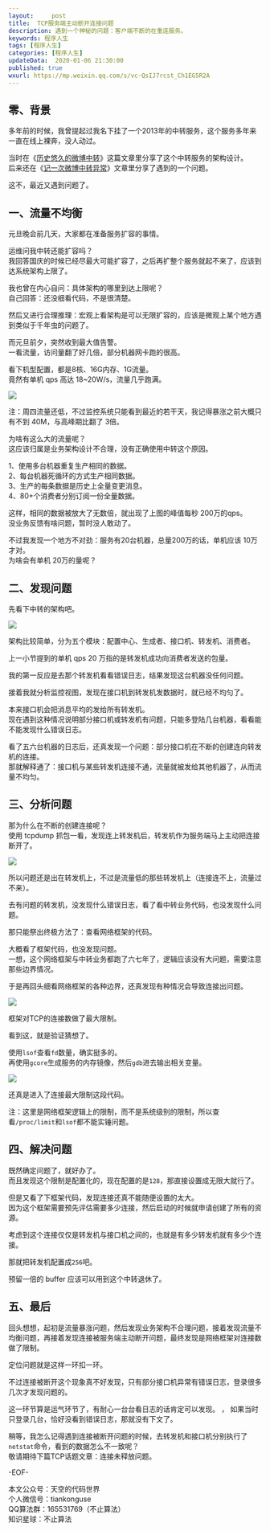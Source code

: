 ```yaml
---   
layout:     post  
title:  TCP服务端主动断开连接问题  
description: 遇到一个神秘的问题：客户端不断的在重连服务。  
keywords: 程序人生  
tags: [程序人生]    
categories: [程序人生]  
updateData:  2020-01-06 21:30:00  
published: true  
wxurl: https://mp.weixin.qq.com/s/vc-QsIJ7rcst_Ch1EG5R2A  
---  
```



## 零、背景  


多年前的时候，我曾提起过我名下挂了一个2013年的中转服务，这个服务多年来一直在线上裸奔，没人动过。  


当时在《[历史悠久的微博中转](https://mp.weixin.qq.com/s/pMOkTI3AQH227efc6mbWow)》这篇文章里分享了这个中转服务的架构设计。  
后来还在《[记一次微博中转异常](https://mp.weixin.qq.com/s/EOp9VRFKJIxJ7EFBnSFUIQ)》文章里分享了遇到的一个问题。  


这不，最近又遇到问题了。  


## 一、流量不均衡  


元旦晚会前几天，大家都在准备服务扩容的事情。  


运维问我中转还能扩容吗？  
我回答国庆的时候已经尽最大可能扩容了，之后再扩整个服务就起不来了，应该到达系统架构上限了。  


我也曾在内心自问：具体架构的哪里到达上限呢？  
自己回答：还没细看代码，不是很清楚。  


然后又进行合理推理：宏观上看架构是可以无限扩容的，应该是微观上某个地方遇到类似于千年虫的问题了。  


而元旦前夕，突然收到最大值告警。  
一看流量，访问量翻了好几倍，部分机器网卡跑的很高。  


看下机型配置，都是8核、16G内存、1G流量。  
竟然有单机 qps 高达 18~20W/s，流量几乎跑满。  


![](http://res2020.tiankonguse.com/images/2020/01/06/001.png)  


注：周四流量还低，不过监控系统只能看到最近的若干天，我记得暴涨之前大概只有不到 40M，与高峰期比翻了 3倍。  


为啥有这么大的流量呢？  
这应该归属是业务架构设计不合理，没有正确使用中转这个原因。  


1、使用多台机器重复生产相同的数据。  
2、每台机器死循环的方式生产相同数据。  
3、生产的每条数据是历史上全量变更消息。  
4、80+个消费者分别订阅一份全量数据。  


这样，相同的数据被放大了无数倍，就出现了上图的峰值每秒 200万的qps。  
没业务反馈有啥问题，暂时没人敢动了。  


不过我发现一个地方不对劲：服务有20台机器，总量200万的话，单机应该 10万才对。  
为啥会有单机 20万的量呢？  


## 二、发现问题  


先看下中转的架构吧。  


![](http://res2020.tiankonguse.com/images/2020/01/06/002.png)  


架构比较简单，分为五个模块：配置中心、生成者、接口机、转发机、消费者。  


上一小节提到的单机 qps 20 万指的是转发机成功向消费者发送的包量。  


我的第一反应是去那个转发机看看错误日志，结果发现这台机器没任何问题。  


接着我就分析监控视图，发现在接口机到转发机发数据时，就已经不均匀了。  


本来接口机会把消息平均的发给所有转发机。  
现在遇到这种情况说明部分接口机或转发机有问题，只能多登陆几台机器，看看能不能发现什么错误日志。  


看了五六台机器的日志后，还真发现一个问题：部分接口机在不断的创建连向转发机的连接。  
那就解释通了：接口机与某些转发机连接不通，流量就被发给其他机器了，从而流量不均匀。  


## 三、分析问题  


那为什么在不断的创建连接呢？  
使用 tcpdump 抓包一看，发现连上转发机后，转发机作为服务端马上主动把连接断开了。  


![](http://res2020.tiankonguse.com/images/2020/01/06/003.png)  


所以问题还是出在转发机上，不过是流量低的那些转发机上（连接连不上，流量过不来）。  


去有问题的转发机，没发现什么错误日志，看了看中转业务代码，也没发现什么问题。  


那只能祭出终极方法了：查看网络框架的代码。  


大概看了框架代码，也没发现问题。  
一想，这个网络框架与中转业务都跑了六七年了，逻辑应该没有大问题，需要注意那些边界情况。  


于是再回头细看网络框架的各种边界，还真发现有种情况会导致连接出问题。  


![](http://res2020.tiankonguse.com/images/2020/01/06/004.png)  


框架对TCP的连接数做了最大限制。  


看到这，就是验证猜想了。  


使用`lsof`查看`fd`数量，确实挺多的。  
再使用`gcore`生成服务的内存镜像，然后`gdb`进去输出相关变量。  


![](http://res2020.tiankonguse.com/images/2020/01/06/005.png)  


还真是进入了连接最大限制这段代码。  


注：这里是网络框架逻辑上的限制，而不是系统级别的限制，所以查看`/proc/limit`和`lsof`都不能实锤问题。  


## 四、解决问题  


既然确定问题了，就好办了。  
而且发现这个限制是配置化的，现在配置的是`128`，那直接设置成无限大就行了。  


但是又看了下框架代码，发现连接还真不能随便设置的太大。  
因为这个框架需要预先评估需要多少连接，然后启动的时候就申请创建了所有的资源。  


考虑到这个连接仅仅是转发机与接口机之间的，也就是有多少转发机就有多少个连接。  


那就把转发机配置成`256`吧。


预留一倍的 buffer 应该可以用到这个中转退休了。  


## 五、最后  


回头想想，起初是流量暴涨问题，然后发现业务架构不合理问题，接着发现流量不均衡问题，再接着发现连接被服务端主动断开问题，最终发现是网络框架对连接数做了限制。  


定位问题就是这样一环扣一环。  


不过连接被断开这个现象真不好发现，只有部分接口机异常有错误日志，登录很多几次才发现问题的。  


这一环节算是运气环节了，有耐心一台台看日志的话肯定可以发现。  ，
如果当时只登录几台，恰好没看到错误日志，那就没有下文了。  


稍等，我怎么记得遇到连接被断开问题的时候，去转发机和接口机分别执行了`netstat`命令，看到的数据怎么不一致呢？  
敬请期待下篇TCP话题文章：连接未释放问题。  


-EOF-  


本文公众号：天空的代码世界  
个人微信号：tiankonguse  
QQ算法群：165531769（不止算法）  
知识星球：不止算法  

